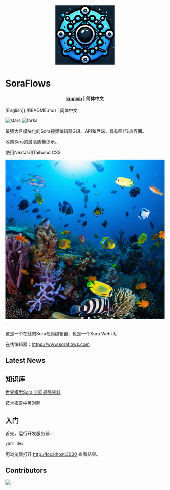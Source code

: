 <div align="center">
    <img src="./public/logo.png" alt="SoraFlows">
</div>

# SoraFlows
<h4 align="center">
    <p>
        <a href="https://github.com/flytoagi/SoraFlows/blob/main/README.md">English</a> |
        <b>简体中文</b> 
    <p>
</h4>
[English](./README.md) |  简体中文

![stars](https://img.shields.io/github/stars/flytoagi/SoraFlows.svg) ![forks](https://img.shields.io/github/forks/flytoagi/SoraFlows.svg)

最强大且模块化的Sora视频编辑器GUI、API和后端，具有图/节点界面。

收集Sora的最高质量提示。

使用NextJs和Tailwind CSS

![](./public/image.png).

这是一个在线的Sora视频编辑器，也是一个Sora WebUI。

在线编辑器：https://www.soraflows.com

## Latest News

## 知识库

[世界模型Sora 全网最强资料](https://youmiais.feishu.cn/wiki/Le8qwM1whin6mokJ5NGc0FRDnFd?fromScene=spaceOverview)

[技术报告中英对照](https://youmiais.feishu.cn/wiki/MnDbw81IwiWE15k3yyGcFpaHnRh?fromScene=spaceOverview)

## 入门

首先，运行开发服务器：

```bash
yarn dev
```

用浏览器打开 [http://localhost:3000](http://localhost:3000) 查看结果。




## Contributors
<a href="https://github.com/flytoagi/SoraFlows/graphs/contributors">
  <img src="https://contrib.rocks/image?repo=flytoagi/SoraFlows" />
</a>